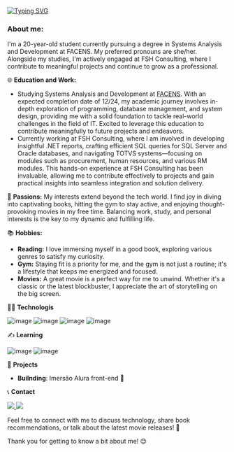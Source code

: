 [![Typing SVG](https://readme-typing-svg.demolab.com?font=Fira+Code&size=30&duration=2500&pause=500&color=9100F7&vCenter=true&multiline=true&repeat=false&random=false&width=1800&height=150&lines=I'm+Hillary+😊;A+passionate+UX+designer+dedicated+to+creating+delightful+and+user-centric+digital+experiences;I+believe+in+the+power+of+design+to+solve+complex+problems+and+enhance+user+satisfaction.+)](https://git.io/typing-svg)
### About me:
I'm a 20-year-old student currently pursuing a degree in Systems Analysis and Development at FACENS. My preferred pronouns are she/her. Alongside my studies, I'm actively engaged at FSH Consulting, where I contribute to meaningful projects and continue to grow as a professional.


🌐 **Education and Work:**
- Studying Systems Analysis and Development at [FACENS](https://www.facens.br/). With an expected completion date of 12/24, my academic journey involves in-depth exploration of programming, database management, and system design, providing me with a solid foundation to tackle real-world challenges in the field of IT. Excited to leverage this education to contribute meaningfully to future projects and endeavors.
- Currently working at FSH Consulting, where I am involved in developing insightful .NET reports, crafting efficient SQL queries for SQL Server and Oracle databases, and navigating TOTVS systems—focusing on modules such as procurement, human resources, and various RM modules. This hands-on experience at FSH Consulting has been invaluable, allowing me to contribute effectively to projects and gain practical insights into seamless integration and solution delivery.

🚀 **Passions:**
My interests extend beyond the tech world. I find joy in diving into captivating books, hitting the gym to stay active, and enjoying thought-provoking movies in my free time. Balancing work, study, and personal interests is the key to my dynamic and fulfilling life.

📚 **Hobbies:**
- **Reading:** I love immersing myself in a good book, exploring various genres to satisfy my curiosity.
- **Gym:** Staying fit is a priority for me, and the gym is not just a routine; it's a lifestyle that keeps me energized and focused.
- **Movies:** A great movie is a perfect way for me to unwind. Whether it's a classic or the latest blockbuster, I appreciate the art of storytelling on the big screen.

👩‍💻 **Technologis**
 
![image](https://github.com/HillaryFerreira/HillaryFerreira/assets/129438048/f5a34e94-e26b-4da9-8cd3-c475d2b6c790)
![image](https://github.com/HillaryFerreira/HillaryFerreira/assets/129438048/e5eb20c2-8f46-4d33-b3fe-362cc36c5842)
![image](https://github.com/HillaryFerreira/HillaryFerreira/assets/129438048/a3f4d7b4-f6e2-4cd9-b5fd-922dae5ad4f2)
![image](https://github.com/HillaryFerreira/HillaryFerreira/assets/129438048/543ae98b-16be-4444-8aea-7f33a98c98b0)


✍️ **Learning**

![image](https://github.com/HillaryFerreira/HillaryFerreira/assets/129438048/635f40d2-4aac-4b94-b1af-e8538499e0a8)
![image](https://github.com/HillaryFerreira/HillaryFerreira/assets/129438048/577b1b0b-d3dc-49da-8b2b-0ab8bb4f6330)

📁 **Projects**

- **Builnding**: Imersão Alura front-end 🚧

📞 **Contact**

<a href="https://www.linkedin.com/in/hillary-ferreira/" target="_blank"><img src="https://img.shields.io/badge/-LinkedIn-%230077B5?style=for-the-badge&logo=linkedin&logoColor=white" target="_blank">
<a href = "https://www.instagram.com/hillaryfp.c/"><img src="https://img.shields.io/badge/Instagram-E4405F?style=for-the-badge&logo=instagram&logoColor=white"></a>


Feel free to connect with me to discuss technology, share book recommendations, or talk about the latest movie releases! 🌟

Thank you for getting to know a bit about me! 😊
